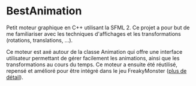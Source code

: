 # BestAnimation

Petit moteur graphique en C++ utilisant la SFML 2. Ce projet a pour but de me familiariser avec les techniques d'affichages et les transformations (rotations, translations, ...).

Ce moteur est axé autour de la classe Animation qui offre une interface utilisateur permettant de gérer facilement les animations, ainsi que les transformations au cours du temps.
Ce moteur a ensuite été réutilisé, repensé et amélioré pour être intégré dans le jeu FreakyMonster (<a href="https://github.com/Aredhele/FreakyMonsters">plus de détail</a>).
